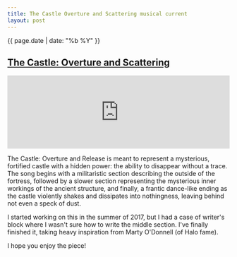 ```yaml
---
title: The Castle Overture and Scattering musical current
layout: post
---
```

{{ page.date | date: "%b %Y" }}
## [The Castle: Overture and Scattering]({{page.url}})

<iframe width="100%" height="166" scrolling="no" frameborder="no" allow="autoplay" src="https://w.soundcloud.com/player/?url=https%3A//api.soundcloud.com/tracks/561806586&color=%23a5dfa9&auto_play=false&hide_related=false&show_comments=true&show_user=true&show_reposts=false&show_teaser=true"></iframe>

The Castle: Overture and Release is meant to represent a mysterious, fortified castle with a hidden power: the ability to disappear without a trace. The song begins with a militaristic section describing the outside of the fortress, followed by a slower section representing the mysterious inner workings of the ancient structure, and finally, a frantic dance-like ending as the castle violently shakes and dissipates into nothingness, leaving behind not even a speck of dust. 

I started working on this in the summer of 2017, but I had a case of writer's block where I wasn't sure how to write the middle section. I've finally finished it, taking heavy inspiration from Marty O'Donnell (of Halo fame).

I hope you enjoy the piece!